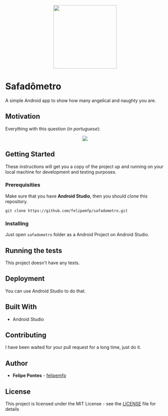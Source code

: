<p align="center">
  <img src="https://66.media.tumblr.com/2b3576a4287045dcf6fb6aa64c7e8e30/tumblr_o8ej8bxhOF1vnlnoto2_540.png" width="200">
</p>

# Safadômetro

A simple Android app to show how many angelical and naughty you are.

## Motivation

Everything with this question (*in portuguese*):

<p align="center">
  <img src="https://66.media.tumblr.com/8211fc54037f274b564e2e488a889e6d/tumblr_o8ej8bxhOF1vnlnoto1_1280.jpg">
</p>

## Getting Started

These instructions will get you a copy of the project up and running on your local machine for development and testing purposes.

### Prerequisities

Make sure that you have **Android Studio**, then you should clone this repository.

```
git clone https://github.com/felipemfp/safadometro.git
```

### Installing

Just open `safadometro` folder as a Android Project on Android Studio.

## Running the tests

This project doesn't have any tests.

## Deployment

You can use Android Studio to do that.

## Built With

* Android Studio

## Contributing

I have been waited for your pull request for a long time, just do it.

## Author

* **Felipe Pontes** - [felipemfp](https://github.com/felipemfp)

## License

This project is licensed under the MIT License - see the [LICENSE](LICENSE) file for details
